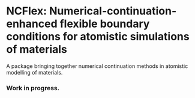 # NCFlex: Numerical-continuation-enhanced flexible boundary conditions for atomistic simulations of materials

A package bringing together numerical continuation methods in atomistic modelling of materials. 

### Work in progress.

